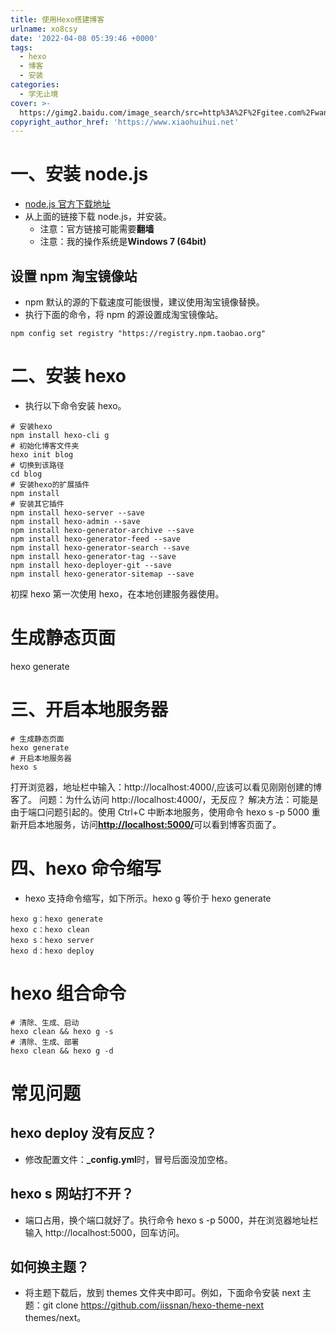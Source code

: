 ```yaml
---
title: 使用Hexo搭建博客
urlname: xo8csy
date: '2022-04-08 05:39:46 +0000'
tags:
  - hexo
  - 博客
  - 安装
categories:
  - 学无止境
cover: >-
  https://gimg2.baidu.com/image_search/src=http%3A%2F%2Fgitee.com%2Fwangbowen97%2FBlogImgs%2Fraw%2Fmaster%2FpostImages%2FHexoCover.jpg&refer=http%3A%2F%2Fgitee.com&app=2002&size=f9999,10000&q=a80&n=0&g=0n&fmt=auto?sec=1652059164&t=ac7f746ad7621718ece964ce547ba635
copyright_author_href: 'https://www.xiaohuihui.net'
---
```


# 一、安装 node.js

- [node.js 官方下载地址](https://nodejs.org/en/)
- 从上面的链接下载 node.js，并安装。
  - 注意：官方链接可能需要**翻墙**
  - 注意：我的操作系统是**Windows 7 (64bit)**

## 设置 npm 淘宝镜像站

- npm 默认的源的下载速度可能很慢，建议使用淘宝镜像替换。
- 执行下面的命令，将 npm 的源设置成淘宝镜像站。

```
npm config set registry "https://registry.npm.taobao.org"
```

# 二、安装 hexo

- 执行以下命令安装 hexo。

```
# 安装hexo
npm install hexo-cli g
# 初始化博客文件夹
hexo init blog
# 切换到该路径
cd blog
# 安装hexo的扩展插件
npm install
# 安装其它插件
npm install hexo-server --save
npm install hexo-admin --save
npm install hexo-generator-archive --save
npm install hexo-generator-feed --save
npm install hexo-generator-search --save
npm install hexo-generator-tag --save
npm install hexo-deployer-git --save
npm install hexo-generator-sitemap --save

```

初探 hexo
第一次使用 hexo，在本地创建服务器使用。

# 生成静态页面

hexo generate

# 三、开启本地服务器

```
# 生成静态页面
hexo generate
# 开启本地服务器
hexo s
```

打开浏览器，地址栏中输入：http://localhost:4000/,应该可以看见刚刚创建的博客了。
问题：为什么访问 http://localhost:4000/，无反应？
解决方法：可能是由于端口问题引起的。使用 Ctrl+C 中断本地服务，使用命令 hexo s -p 5000 重新开启本地服务，访问[**http://localhost:5000/**](http://localhost:5000/)可以看到博客页面了。

# 四、hexo 命令缩写

- hexo 支持命令缩写，如下所示。hexo g 等价于 hexo generate

```
hexo g：hexo generate
hexo c：hexo clean
hexo s：hexo server
hexo d：hexo deploy
```

# hexo 组合命令

```
# 清除、生成、启动
hexo clean && hexo g -s
# 清除、生成、部署
hexo clean && hexo g -d
```

# 常见问题

## hexo deploy 没有反应？

- 修改配置文件：**\_config.yml**时，冒号后面没加空格。

## hexo s 网站打不开？

- 端口占用，换个端口就好了。执行命令 hexo s -p 5000，并在浏览器地址栏输入 http://localhost:5000，回车访问。

## 如何换主题？

- 将主题下载后，放到 themes 文件夹中即可。例如，下面命令安装 next 主题：git clone https://github.com/iissnan/hexo-theme-next themes/next。
